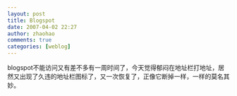 ```yaml
---
layout: post
title: Blogspot
date: 2007-04-02 22:27
author: zhaohao
comments: true
categories: [weblog]
---
```

blogspot不能访问又有差不多有一周时间了，今天觉得郁闷在地址栏打地址，居然又出现了久违的地址栏图标了，又一次恢复了，正像它断掉一样，一样的莫名其妙。
